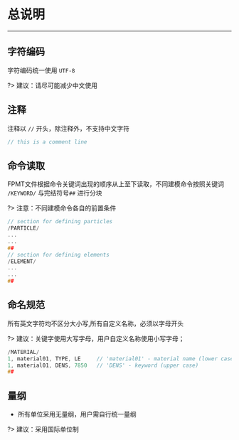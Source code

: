 # 总说明

---

## 字符编码

字符编码统一使用 `UTF-8`

?> 建议：请尽可能减少中文使用

## 注释

注释以 `//` 开头，除注释外，不支持中文字符

```c
// this is a comment line
```

## 命令读取

FPMT文件根据命令关键词出现的顺序从上至下读取，不同建模命令按照关键词 `/KEYWORD/` 与完结符号`##` 进行分块

?> 注意：不同建模命令各自的前置条件

```c
// section for defining particles
/PARTICLE/
...
...
##
// section for defining elements
/ELEMENT/
...
...
##
```

## 命名规范

所有英文字符均不区分大小写,所有自定义名称，必须以字母开头

?> 建议：关键字使用大写字母，用户自定义名称使用小写字母；

```c
/MATERIAL/
1, material01, TYPE, LE     // 'material01' - material name (lower case)
1, material01, DENS, 7850   // 'DENS' - keyword (upper case)
##
```

## 量纲

- 所有单位采用无量纲，用户需自行统一量纲

?> 建议：采用国际单位制
